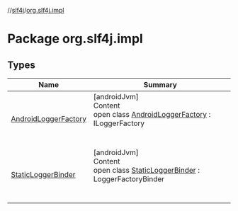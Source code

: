 //[slf4j](../../index.md)/[org.slf4j.impl](index.md)



# Package org.slf4j.impl  


## Types  
  
|  Name |  Summary | 
|---|---|
| <a name="org.slf4j.impl/AndroidLoggerFactory///PointingToDeclaration/"></a>[AndroidLoggerFactory](-android-logger-factory/index.md)| <a name="org.slf4j.impl/AndroidLoggerFactory///PointingToDeclaration/"></a>[androidJvm]  <br>Content  <br>open class [AndroidLoggerFactory](-android-logger-factory/index.md) : ILoggerFactory  <br><br><br>|
| <a name="org.slf4j.impl/StaticLoggerBinder///PointingToDeclaration/"></a>[StaticLoggerBinder](-static-logger-binder/index.md)| <a name="org.slf4j.impl/StaticLoggerBinder///PointingToDeclaration/"></a>[androidJvm]  <br>Content  <br>open class [StaticLoggerBinder](-static-logger-binder/index.md) : LoggerFactoryBinder  <br><br><br>|

